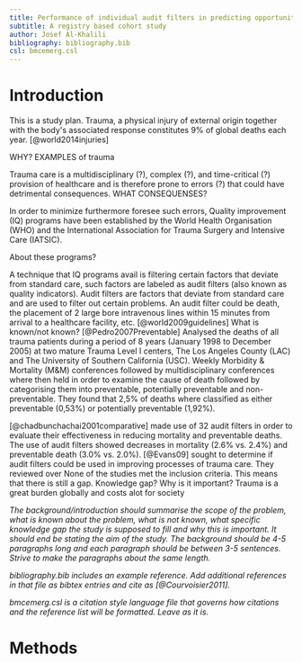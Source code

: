 ```yaml
---
title: Performance of individual audit filters in predicting opportunities for improvement in adult trauma patients
subtitle: A registry based cohort study
author: Josef Al-Khalili
bibliography: bibliography.bib
csl: bmcemerg.csl
---
```


Introduction
============
This is a study plan.
Trauma, a physical injury of external origin together with the body's associated response constitutes 9% of global deaths each year. [@world2014injuries]

WHY? EXAMPLES of trauma

Trauma care is a multidisciplinary (?), complex (?), and time-critical (?) provision of healthcare and is therefore prone to errors (?) that could have detrimental 
consequences. WHAT CONSEQUENSES?

In order to minimize furthermore foresee such errors, Quality improvement (IQ) programs have been established by the World Health Organisation (WHO) and the International Association for Trauma Surgery and Intensive Care (IATSIC).

About these programs?

A technique that IQ programs avail is filtering certain factors that deviate from standard care, such factors are labeled as audit filters (also known as quality indicators).
Audit filters are factors that deviate from standard care and are used to filter out certain problems. An audit filter could be death, the placement of 2 large bore intravenous lines within 15 minutes from arrival to a healthcare facility, etc. [@world2009guidelines]
What is known/not known?
[@Pedro2007Preventable] Analysed the deaths of all trauma patients during a period of 8 years (January 1998 to December 2005) at two mature Trauma Level I centers, The Los Angeles County (LAC) and The University of Southern California (USC). Weekly Morbidity & Mortality (M&M) conferences followed by multidisciplinary conferences where then held in order to examine the cause of death followed by categorising them into preventable, potentially preventable and non-preventable. They found that 2,5% of deaths where classified as either preventable (0,53%) or potentially preventable (1,92%).

[@chadbunchachai2001comparative] made use of 32 audit filters in order to evaluate their effectiveness in reducing mortality and preventable deaths. The use of audit filters showed decreases in mortality (2.6% vs. 2.4%) and preventable death (3.0% vs. 2.0%).
[@Evans09] sought to determine if audit filters could be used in improving processes of trauma care. They reviewed over None of the studies met the inclusion criteria. This means that there is still 
a gap. 
Knowledge gap?
Why is it important?
Trauma is a great burden globally and costs alot for society 

*The background/introduction should summarise the scope of the problem,
what is known about the problem, what is not known, what specific
knowledge gap the study is supposed to fill and why this is
important. It should end be stating the aim of the study. The
background should be 4-5 paragraphs long and each paragraph should be
between 3-5 sentences. Strive to make the paragraphs about the same
length.*

*bibliography.bib includes an example reference. Add additional
references in that file as bibtex entries and cite as
[@Courvoisier2011].*

*bmcemerg.csl is a citation style language file that governs how
citations and the reference list will be formatted. Leave as it is.*

Methods
=======
